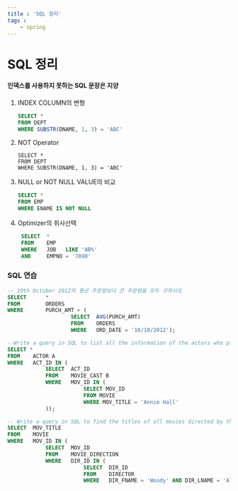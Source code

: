 ```yaml
---
title : 'SQL 정리'
tags : 
    - spring
---
```

# SQL 정리

#### 인덱스를 사용하지 못하는 SQL 문장은 지양

1. INDEX COLUMN의 변형

   ```sql
   SELECT *
   FROM DEPT
   WHERE SUBSTR(DNAME, 1, 3) = 'ABC'
   ```

1. NOT Operator

   ```mysql
   SELECT *
   FROM DEPT
   WHERE SUBSTR(DNAME, 1, 3) = 'ABC'
   ```


2. NULL or NOT NULL VALUE의 비교

   ```sql
   SELECT *
   FROM EMP
   WHERE ENAME IS NOT NULL
   ```


3. Optimizer의 취사선택

   ```SQL
    SELECT  *
    FROM    EMP
    WHERE   JOB   LIKE 'AB%'
    AND     EMPNO = '7890'
   ```






### SQL 연습

```SQL
-- 10th October 2012의 평균 주문량보다 큰 주문량을 모두 구하시오
SELECT 		*
FROM		ORDERS
WHERE 		PURCH_AMT > (
					SELECT 	AVG(PURCH_AMT)
					FROM 	ORDERS
					WHERE	ORD_DATE = '10/10/2012');
```



```SQL
--Write a query in SQL to list all the information of the actors who played a role in the movie 'Annie Hall'
SELECT *
FROM 	ACTOR A
WHERE 	ACT_ID IN (
			SELECT 	ACT_ID
			FROM 	MOVIE_CAST B
			WHERE 	MOV_ID IN (
            			SELECT MOV_ID
            			FROM MOVIE
            			WHERE MOV_TITLE = 'Annie Hall'
            ));
```



```SQL
-- Write a query in SQL to find the titles of all movies directed by the director whose first and last name sare Woddy Allen.
SELECT 	MOV_TITLE
FROM	MOVIE
WHERE	MOV_ID IN (
			SELECT 	MOV_ID
			FROM	MOVIE_DIRECTION
			WHERE	DIR_ID IN (
            			SELECT 	DIR_ID
            			FROM	DIRECTOR
            			WHERE 	DIR_FNAME = 'Woody' AND DIR_LNAME = 'Allen'));
```


